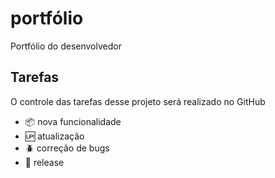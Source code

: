 # portfólio

Portfólio do desenvolvedor 

## Tarefas

O controle das tarefas desse projeto será realizado no GitHub



- :package: nova funcionalidade
- :up: atualização
- :beetle: correção de bugs
- :checkered_flag: release
